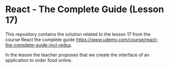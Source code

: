 # React - The Complete Guide (Lesson 17)

This repository contains the solution related to the lesson 17 from the course React the complete guide https://www.udemy.com/course/react-the-complete-guide-incl-redux.

In the lesson the teacher proposes that we create the interface of an application to order food online.

